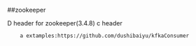 ##zookeeper

D header for zookeeper(3.4.8) c header

        a extamples:https://github.com/dushibaiyu/kfkaConsumer
